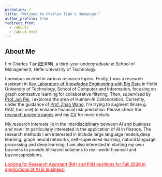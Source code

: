 ```yaml
---
permalink: /
title: "Welcome to Charles Tian's Homepage!"
author_profile: true
redirect_from: 
  - /about/
  - /about.html
---
```


## About Me

I'm Charles Tian(田泽珅), a third-year undergraduate at School of Management, Hefei University of Technology.

I previous worked in various research topics. Firstly, I was a research assistant in [Key Laboratory of Knowledge Engineering with Big Data](https://lab.zhonghuapu.com/) in Hefei University of Technology, School of Computer and Information, focusing on graph contrastive learning for collaborative filtering. Then, supervised by [Prof.Jun Pei](http://www.drpeijun.com/), I explored the area of Human-AI Collaboration. Currently, under the guidance of [Prof. Zhao Wang](https://www.hfut.edu.cn/glxyen/info/1074/1534.htm), I'm trying to augment llms(e.g. RAG, tool use) to enhance financial risk prediction. Please check the [research projects pages]() and my [CV](https://zeshentian.github.io/files/CV.pdf) for more details.

My research interests lie in the interdisciplinary between AI and business and now I'm particularly interested in the application of AI in finance. The research methods I am interested in include large language models,deep learning, graph neural networks, self-supervised learning, natural language processing and deep learning. I am also interested in starting my own business to provide AI-based solutions to real-world financial and businessproblems.



<span style="color:red;"><u>Looking for Research Assistant (RA) and PhD positions for Fall 2026 in applications of AI in business!</u></span>

